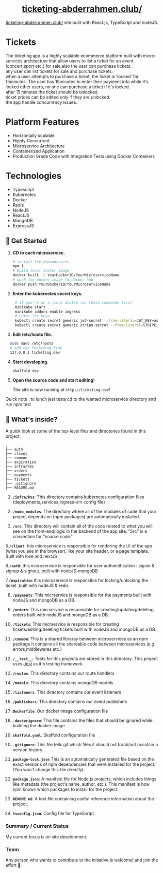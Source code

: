 <h1 align="center"><a href="http://www.ticketing-abderrahmen.club/">ticketing-abderrahmen.club/</a></h1>

<p align="center">
  <a href="http://www.ticketing-abderrahmen.club/">ticketing-abderrahmen.club/</a> site built with React.js, TypeScript and nodeJS.
</p>


# Tickets
The ticketing app is a highly scalable ecommerce platform built with micro-services architecture that allow users to list a ticket for an event (concert,sport etc.) for sale,also the user can purchase tickets.<br/>
any user can list tickets for sale and purchase tickets.<br/>
when a user attempts to purchase a ticket, the ticket is 'locked' for 15minutes. The user has 15minutes to enter their payment info
while it's locked other users,
no one can purchase a ticket if it's locked.<br/>
after 15 minutes the ticket should be unlocked.<br/>
ticket prices can be edited only if they are unlocked.<br/>
the app handle concurrency issues.<br/>

# Platform Features

 - Horizontally scalable
 - Highly Concurrent
 - Microservice Architecture
 - Containerized Application
 - Production Grade Code with Integration Tests using Docker Containers
 
 # Technologies
 
 - Typescript
 - Kubernetes
 - Docker
 - Redis
 - NodeJS
 - ReactJS
 - MongoDB
 - ExpressJS


## 🚀 Get Started

1. **CD to each microservice.**

   ```bash
   # install the dependencies
   npm i
   # build local docker image 
   docker built -t YourDockerID/YourMicroserviceName
   # push the docker image to docker hub
   docker push YourDockerID/YourMicroserviceName
   ```
2. **Enter the kubernetes secret keys.**
   ```bash
    # if you're on a linux distro run these commands first
    minikube start
    minikube addons enable ingress
    # enter the keys
    kubectl create secret generic jwt-secret --from-literal=JWT_KEY=asdf
    kubectl create secret generic stripe-secret --from-literal=STRIPE_KEY=your private stripe api key

   ```

3. **Edit /etc/hosts file.**
  ```bash
    sudo nano /etc/hosts
    # add the following line
    127.0.0.1 ticketing.dev
  ```

4. **Start developing.**

   ```bash
   skaffold dev
   ```

5. **Open the source code and start editing!**

   The site is now running at `http://ticketing.dev`!
   
Quick note : to lunch jest tests cd to the wanted microservice directory and run npm test   

## 🧐 What's inside?

A quick look at some of the top-level files and directories found in this project.

```console
.
├── auth
├── client
├── common
├── expiration
├── infra/k8s
├── orders
├── payments
├── tickets
├── .gitignore
├── README.md
```

1. **`/infra/k8s`**: This directory contains kubernetes configuration files (deployments,services,ingress-srv config file)

2. **`/node_modules`**: The directory where all of the modules of code that your project depends on (npm packages) are automatically installed.

3. **`/src`**: This directory will contain all of the code related to what you will see on the front-end/logic in the backend of the app site. "Src" is a convention for "source code."

 5.**`/client`**: this microservice is responsible for rendering the UI of the app (what you see in the browser), like your site header, or a page template. Built     with love and nextJS

 6.**`/auth`**: this microservice is responsible for user authentification : signin & signup & signout. built with nodeJS-mongoDB

 7.**`/expiration`** this microservice is responsible for locking/unlocking the ticket ,built with nodeJS & redis 

8. **`/payments`**: This micrservice is responsible for the payments built with nodeJS and mongoDB as a DB.

9. **`/orders`**: This micrservice is responsible for creating/updating/deleting orders built with nodeJS and mongoDB as a DB.

10. **`/tickets`**: This micrservice is responsible for creating tickets/editing/deleting tickets built with nodeJS and mongoDB as a DB.
11. **`/common`**: This is a shared libraray between microservices as an npm package.It contains all the shareable code between microservices (e.g errors,middlewares etc.)

12. **`/__test__`**: Tests for this projects are stored in this directory. This project uses [Jest]("https://jestjs.io/) as it's testing framework.

13. **`/routes`**: This directory contains our route handlers

14. **`/models`**: This directory contains mongoDB models

15. **`/listeners`**: This directory contains our event listeners 

16. **`/publishers`**: This directory contains our event publishers 

17. **`Dockerfile`**: Our docker image configuration file 

18. **`.dockerignore`**: This file contains the files that should be ignored while building the docker image

19. **`skaffold.yaml`**: Skaffold configuration file 

20. **`.gitignore`**: This file tells git which files it should not track/not maintain a version history.

21. **`package-lock.json`** This is an automatically generated file based on the exact versions of  npm dependencies that were installed for the project. (You won't change this file directly).

22. **`package.json`**: A manifest file for Node.js projects, which includes things like metadata (the project's name, author, etc.). This manifest is how npm knows which packages to install for the project.

23. **`README.md`**: A text file containing useful reference information about the project.

24. **`tsconfig.json`**: Config file for TypeScript
 


### Summary / Current Status

My current focus is on site development.

### Team

Any person who wants to contribute to the initiative is welcome! and join the effort 🙌.

